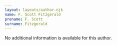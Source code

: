 ```yaml
---
layout: layouts/author.njk
name: F. Scott Fitzgerald
prename: F. Scott
surname: Fitzgerald
---
```

No additional information is available for this author.
